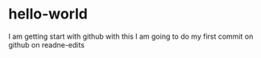 # hello-world
I am getting start with github with this
I am going to do my first commit on github on readne-edits
